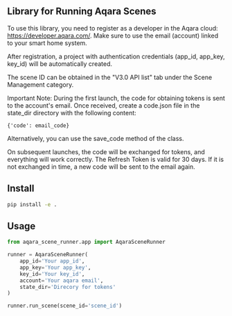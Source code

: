 ## Library for Running Aqara Scenes
To use this library, you need to register as a developer in the Aqara cloud: https://developer.aqara.com/.
Make sure to use the email (account) linked to your smart home system.

After registration, a project with authentication credentials (app_id, app_key, key_id) will be automatically created.

The scene ID can be obtained in the "V3.0 API list" tab under the Scene Management category.

Important Note:
During the first launch, the code for obtaining tokens is sent to the account's email.
Once received, create a code.json file in the state_dir directory with the following content:
```
{'code': email_code}
```
Alternatively, you can use the save_code method of the class.

On subsequent launches, the code will be exchanged for tokens, and everything will work correctly.
The Refresh Token is valid for 30 days. If it is not exchanged in time, a new code will be sent to the email again.

## Install
```bash
pip install -e .
```

## Usage
```python
from aqara_scene_runner.app import AqaraSceneRunner

runner = AqaraSceneRunner(
    app_id='Your app_id',
    app_key='Your app_key',
    key_id='Your key_id',
    account='Your aqara email',
    state_dir='Direcory for tokens'
)

runner.run_scene(scene_id='scene_id')
```